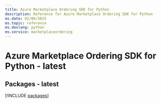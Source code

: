 ```yaml
---
title: Azure Marketplace Ordering SDK for Python
description: Reference for Azure Marketplace Ordering SDK for Python
ms.date: 02/06/2025
ms.topic: reference
ms.devlang: python
ms.service: marketplaceordering
---
```

# Azure Marketplace Ordering SDK for Python - latest
## Packages - latest
[!INCLUDE [packages](marketplace-ordering-index.md)]